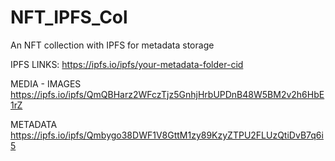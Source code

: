 # NFT_IPFS_Col
An NFT collection with IPFS for metadata storage

IPFS LINKS:
https://ipfs.io/ipfs/your-metadata-folder-cid 

MEDIA - IMAGES
https://ipfs.io/ipfs/QmQBHarz2WFczTjz5GnhjHrbUPDnB48W5BM2v2h6HbE1rZ

METADATA 
https://ipfs.io/ipfs/Qmbygo38DWF1V8GttM1zy89KzyZTPU2FLUzQtiDvB7q6i5

